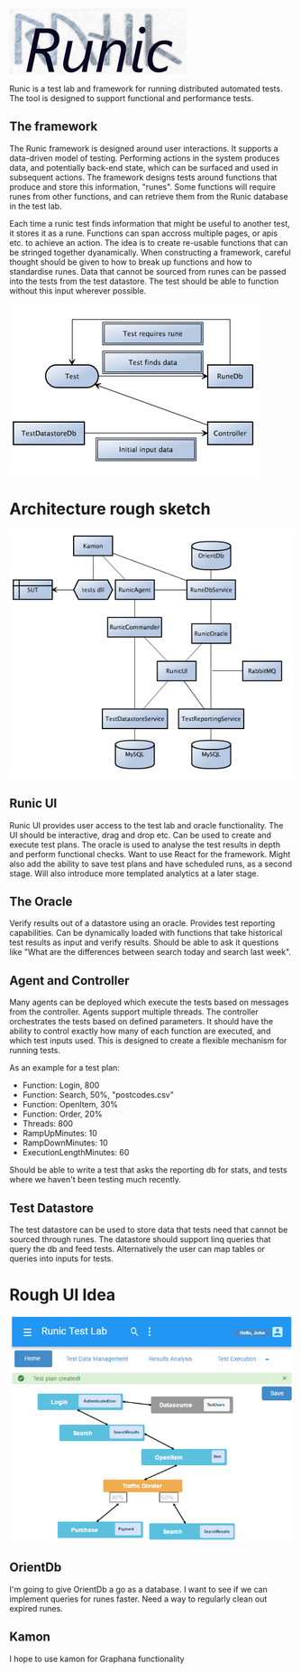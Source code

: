 ![Runic](images/runic_logo_1.png)

Runic is a test lab and framework for running distributed automated tests. The tool is designed to support functional and performance tests.

## The framework
The Runic framework is designed around user interactions. It supports a data-driven model of testing. 
Performing actions in the system produces data, and potentially back-end state, which can be surfaced and used in subsequent actions.
The framework designs tests around functions that produce and store this information, "runes". Some functions will require runes from other functions, and can retrieve them from the Runic database in the test lab.

Each time a runic test finds information that might be useful to another test, it stores it as a rune.
Functions can span accross multiple pages, or apis etc. to achieve an action. The idea is to create re-usable functions that can be stringed together dyanamically.
When constructing a framework, careful thought should be given to how to break up functions and how to standardise runes.
Data that cannot be sourced from runes can be passed into the tests from the test datastore. The test should be able to function without this input wherever possible.

![Basic flow](images/basic_flow.png)

# Architecture rough sketch
![Architecture draft](images/draft.png)

## Runic UI
Runic UI provides user access to the test lab and oracle functionality. The UI should be interactive, drag and drop etc. Can be used to create and execute test plans. The oracle is used to analyse the test results in depth and perform functional checks. 
Want to use React for the framework.
Might also add the ability to save test plans and have scheduled runs, as a second stage. Will also introduce more templated analytics at a later stage.

## The Oracle
Verify results out of a datastore using an oracle. Provides test reporting capabilities.
Can be dynamically loaded with functions that take historical test results as input and verify results.
Should be able to ask it questions like "What are the differences between search today and search last week".

## Agent and Controller
Many agents can be deployed which execute the tests based on messages from the controller. Agents support multiple threads.
The controller orchestrates the tests based on defined parameters. It should have the ability to control exactly how many of each function are executed, and which test inputs used. This is designed to create a flexible mechanism for running tests.

As an example for a test plan:

 * Function: Login, 800
 * Function: Search, 50%, "postcodes.csv"
 * Function: OpenItem, 30%
 * Function: Order, 20%
  *  Threads: 800
  *  RampUpMinutes: 10
  *  RampDownMinutes: 10
  *  ExecutionLengthMinutes: 60

Should be able to write a test that asks the reporting db for stats, and tests where we haven't been testing much recently.

## Test Datastore
The test datastore can be used to store data that tests need that cannot be sourced through runes.
The datastore should support linq queries that query the db and feed tests.
Alternatively the user can map tables or queries into inputs for tests.

# Rough UI Idea
![Draft UI](images/draftui.png)

## OrientDb
I'm going to give OrientDb a go as a database. I want to see if we can implement queries for runes faster.
Need a way to regularly clean out expired runes.

## Kamon
I hope to use kamon for Graphana functionality
